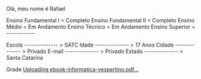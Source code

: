 Olá, meu nome é Rafael 

Ensino Fundamental I  = Completo
Ensino Fundamental II = Completo
Ensino Médio          = Em Andamento
Ensino Técnico        = Em Andamento
Ensino Superior       = ------------

Escola -------------- > SATC
Idade  -------------- > 17 Anos
Cidade -------------- > Privado
E-mail -------------- > Privado
Estado -------------- > Santa Catarina


Grade [Uploading ebook-informatica-vespertino.pdf…]()
